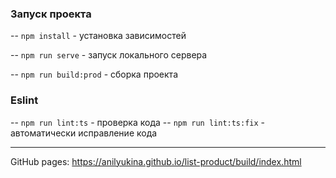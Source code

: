 ### Запуск проекта

-- `npm install` - установка зависимостей

-- `npm run serve` - запуск локального сервера

-- `npm run build:prod` - сборка проекта


### Eslint
-- `npm run lint:ts` - проверка кода
-- `npm run lint:ts:fix` - автоматически исправление кода

---

GitHub pages: https://anilyukina.github.io/list-product/build/index.html
